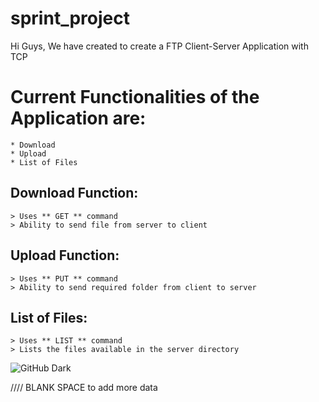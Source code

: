 # sprint_project
 
Hi Guys, We have created to create a FTP Client-Server Application with TCP

# Current Functionalities of the Application are:
	* Download
	* Upload
	* List of Files
	
## Download Function:
	> Uses ** GET ** command
	> Ability to send file from server to client

## Upload Function:
	> Uses ** PUT ** command
	> Ability to send required folder from client to server

## List of Files:
	> Uses ** LIST ** command
	> Lists the files available in the server directory
	

![GitHub Dark](https://github.com/github-dark.png#gh-light-mode-only)


//// BLANK SPACE to add more data
